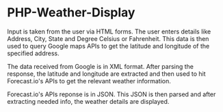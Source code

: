 # PHP-Weather-Display
Input is taken from the user via HTML forms. The user enters details like Address, City, State and Degree Celsius or Fahrenheit. This data is then used to query Google maps APIs to get the latitude and longitude of the specified address.

The data received from Google is in XML format. After parsing the response, the latitude and longitude are extracted and then used to hit Forecast.io's APIs to get the relevant weather information.

Forecast.io's APIs reponse is in JSON. This JSON is then parsed and after extracting needed info, the weather details are displayed.
